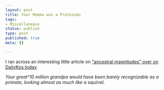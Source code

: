 ```yaml
--- 
layout: post
title: Your Momma was a Protozoan
tags: 
- Miscellaneous
status: publish
type: post
published: true
meta: {}

---
```

I ran across an interesting little article on <a href="http://www.dailykos.com/story/2005/7/22/5911/02117">"ancestral magnitudes" over on DailyKos today</a>.

  <em>Your great^10 million grandpa would have been barely recognizable as a primate, looking almost as much like a squirrel.</em>

